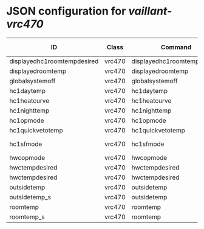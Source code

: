 # JSON configuration for _vaillant-vrc470_

ID                          | Class  | Command                     | Item type | Description                                                                                                                                                                          
---                         | ---    | ---                         | ---       | ---                                                                                                                                                                                  
displayedhc1roomtempdesired | vrc470 | displayedhc1roomtempdesired | Number    | HC1 Currently displayed room temperature setpoint                                                                                                                                    
displayedroomtemp           | vrc470 | displayedroomtemp           | Number    | Displayed room temperature                                                                                                                                                           
globalsystemoff             | vrc470 | globalsystemoff             | Number    | Activation of operation mode system off (0=off;1=on)                                                                                                                                 
hc1daytemp                  | vrc470 | hc1daytemp                  | Number    | HC1 Day setpoint                                                                                                                                                                     
hc1heatcurve                | vrc470 | hc1heatcurve                | Number    | HC1 Heating curve                                                                                                                                                                    
hc1nighttemp                | vrc470 | hc1nighttemp                | Number    | HC1 Night setpoint                                                                                                                                                                   
hc1opmode                   | vrc470 | hc1opmode                   | Number    | HC1 Operation mode (0 = off, 1 = manual, 2 = auto, 3 = on, 4 = night, 5 = summer)                                                                                                    
hc1quickvetotemp            | vrc470 | hc1quickvetotemp            | Number    | HC1 Manual override setpoint                                                                                                                                                         
hc1sfmode                   | vrc470 | hc1sfmode                   | Number    | HC1 Temporary operating mode (0=Nothing,1=Party,2=OneDayBankHoliday,3=OneDayHoliday,4=HolidayPeriod,5=BankHolidayPeriod,6=QuickVeto,7=OneTimeVentilation,8=WhisperMode,9=LoadOnceDHW)
hwcopmode                   | vrc470 | hwcopmode                   | Number    | DHW operating mode (0=off,1=on,2=auto,3=auto sunday,4=party,6=one time tank loading,7=holiday)                                                                                       
hwctempdesired              | vrc470 | hwctempdesired              | Number    | DHW setpoint                                                                                                                                                                         
hwctempdesired              | vrc470 | hwctempdesired              | Number    | DHW actual desired temperature                                                                                                                                                       
outsidetemp                 | vrc470 | outsidetemp                 | Number    | Outside temperature                                                                                                                                                                  
outsidetemp_s               | vrc470 | outsidetemp                 | Number    | Outside temperature status (0=ok;85=circuit;170=cutoff)                                                                                                                              
roomtemp                    | vrc470 | roomtemp                    | Number    | Room temperature                                                                                                                                                                     
roomtemp_s                  | vrc470 | roomtemp                    | Number    | Room temperature status (0=ok;85=circuit;170=cutoff)                                                                                                                                 

